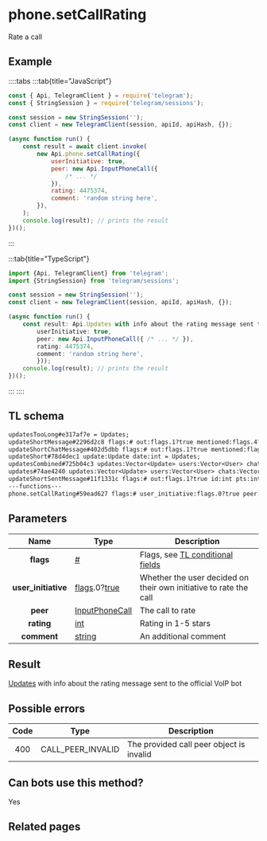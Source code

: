 # phone.setCallRating

Rate a call

## Example

::::tabs
:::tab{title="JavaScript"}

```js
const { Api, TelegramClient } = require('telegram');
const { StringSession } = require('telegram/sessions');

const session = new StringSession('');
const client = new TelegramClient(session, apiId, apiHash, {});

(async function run() {
    const result = await client.invoke(
        new Api.phone.setCallRating({
            userInitiative: true,
            peer: new Api.InputPhoneCall({
                /* ... */
            }),
            rating: 4475374,
            comment: 'random string here',
        }),
    );
    console.log(result); // prints the result
})();
```

:::

:::tab{title="TypeScript"}

```ts
import {Api, TelegramClient} from 'telegram';
import {StringSession} from 'telegram/sessions';

const session = new StringSession('');
const client = new TelegramClient(session, apiId, apiHash, {});

(async function run() {
    const result: Api.Updates with info about the rating message sent to the official VoIP bot = await client.invoke(new Api.phone.setCallRating({
		userInitiative: true,
		peer: new Api.InputPhoneCall({ /* ... */ }),
		rating: 4475374,
		comment: 'random string here',
		}));
    console.log(result); // prints the result
})();
```

:::
::::

## TL schema

```txt
updatesTooLong#e317af7e = Updates;
updateShortMessage#2296d2c8 flags:# out:flags.1?true mentioned:flags.4?true media_unread:flags.5?true silent:flags.13?true id:int user_id:int message:string pts:int pts_count:int date:int fwd_from:flags.2?MessageFwdHeader via_bot_id:flags.11?int reply_to:flags.3?MessageReplyHeader entities:flags.7?Vector<MessageEntity> = Updates;
updateShortChatMessage#402d5dbb flags:# out:flags.1?true mentioned:flags.4?true media_unread:flags.5?true silent:flags.13?true id:int from_id:int chat_id:int message:string pts:int pts_count:int date:int fwd_from:flags.2?MessageFwdHeader via_bot_id:flags.11?int reply_to:flags.3?MessageReplyHeader entities:flags.7?Vector<MessageEntity> = Updates;
updateShort#78d4dec1 update:Update date:int = Updates;
updatesCombined#725b04c3 updates:Vector<Update> users:Vector<User> chats:Vector<Chat> date:int seq_start:int seq:int = Updates;
updates#74ae4240 updates:Vector<Update> users:Vector<User> chats:Vector<Chat> date:int seq:int = Updates;
updateShortSentMessage#11f1331c flags:# out:flags.1?true id:int pts:int pts_count:int date:int media:flags.9?MessageMedia entities:flags.7?Vector<MessageEntity> = Updates;
---functions---
phone.setCallRating#59ead627 flags:# user_initiative:flags.0?true peer:InputPhoneCall rating:int comment:string = Updates;
```

## Parameters

|        Name         | Type                                                                                                                              | Description                                                                                             |
| :-----------------: | --------------------------------------------------------------------------------------------------------------------------------- | ------------------------------------------------------------------------------------------------------- |
|      **flags**      | [#](https://core.telegram.org/type/%23)                                                                                           | Flags, see [TL conditional fields](https://core.telegram.org/mtproto/TL-combinators#conditional-fields) |
| **user_initiative** | [flags](https://core.telegram.org/mtproto/TL-combinators#conditional-fields).0?[true](https://core.telegram.org/constructor/true) | Whether the user decided on their own initiative to rate the call                                       |
|      **peer**       | [InputPhoneCall](https://core.telegram.org/type/InputPhoneCall)                                                                   | The call to rate                                                                                        |
|     **rating**      | [int](https://core.telegram.org/type/int)                                                                                         | Rating in 1-5 stars                                                                                     |
|     **comment**     | [string](https://core.telegram.org/type/string)                                                                                   | An additional comment                                                                                   |

## Result

[Updates](https://core.telegram.org/type/Updates) with info about the rating message sent to the official VoIP bot

## Possible errors

| Code | Type              | Description                              |
| :--: | ----------------- | ---------------------------------------- |
| 400  | CALL_PEER_INVALID | The provided call peer object is invalid |

## Can bots use this method?

Yes

## Related pages
